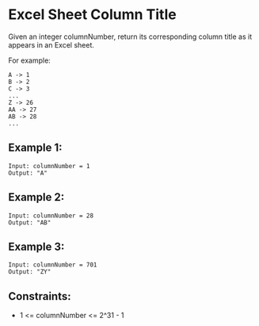 # Excel Sheet Column Title

Given an integer columnNumber, return its corresponding column title as it appears in an Excel sheet.

For example:

```
A -> 1
B -> 2
C -> 3
...
Z -> 26
AA -> 27
AB -> 28
...
```

## Example 1:

```
Input: columnNumber = 1
Output: "A"
```

## Example 2:

```
Input: columnNumber = 28
Output: "AB"
```

## Example 3:

```
Input: columnNumber = 701
Output: "ZY"
```

## Constraints:

- 1 <= columnNumber <= 2^31 - 1

